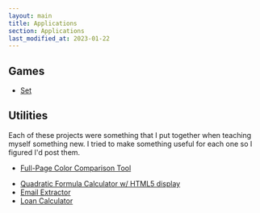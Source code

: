 ```yaml
---
layout: main
title: Applications
section: Applications
last_modified_at: 2023-01-22
---
```


## Games

* [Set](/Games/Set/)

## Utilities

Each of these projects were something that I put together when teaching myself something new.  I
tried to make something useful for each one so I figured I'd post them.

- [Full-Page Color Comparison Tool](./color_compare.html)
* [Quadratic Formula Calculator w/ HTML5 display](./quadratic.html)
* [Email Extractor](./email_extractor.html)
* [Loan Calculator](./loan_calculator.html)